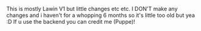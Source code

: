 This is mostly Lawin V1 but little changes etc etc.
I DON'T make any changes and i haven't for a whopping 6 months so it's little too old
but yea :D
If u use the backend you can credit me (Puppe)!
